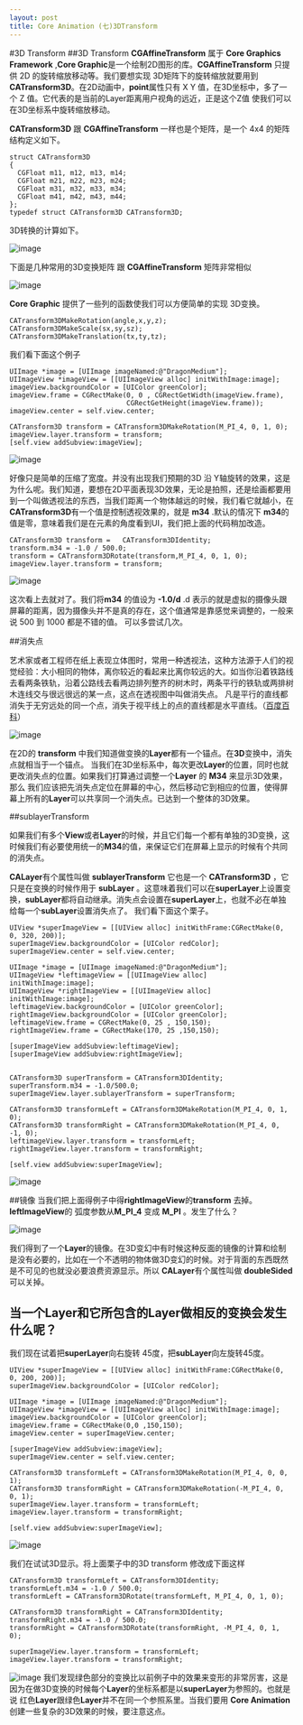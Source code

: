```yaml
---
layout: post
title: Core Animation (七)3DTransform
---
```



#3D Transform
##3D Transform
**CGAffineTransform** 属于 **Core Graphics Framework** ,**Core Graphic**是一个绘制2D图形的库。**CGAffineTransform** 只提供 2D 的旋转缩放移动等。我们要想实现 3D矩阵下的旋转缩放就要用到**CATransform3D**。在2D动画中，**point**属性只有 X Y 值，在3D坐标中，多了一个 Z 值。它代表的是当前的Layer距离用户视角的远近，正是这个Z值 使我们可以在3D坐标系中旋转缩放移动。

**CATransform3D** 跟 **CGAffineTransform** 一样也是个矩阵，是一个 4x4 的矩阵结构定义如下。
	
	struct CATransform3D
	{
	  CGFloat m11, m12, m13, m14;
	  CGFloat m21, m22, m23, m24;
	  CGFloat m31, m32, m33, m34;
	  CGFloat m41, m42, m43, m44;
	};
	typedef struct CATransform3D CATransform3D;
	
3D转换的计算如下。

![image](https://developer.apple.com/library/ios/documentation/Cocoa/Conceptual/CoreAnimation_guide/Art/transform_basic_math_2x.png)


下面是几种常用的3D变换矩阵 跟 **CGAffineTransform** 矩阵非常相似


![image](https://developer.apple.com/library/ios/documentation/Cocoa/Conceptual/CoreAnimation_guide/Art/transform_manipulations_2x.png)


**Core Graphic** 提供了一些列的函数使我们可以方便简单的实现 3D变换。

	CATransform3DMakeRotation(angle,x,y,z);
	CATransform3DMakeScale(sx,sy,sz);
	CATransform3DMakeTranslation(tx,ty,tz);

我们看下面这个例子

	UIImage *image = [UIImage imageNamed:@"DragonMedium"];
	UIImageView *imageView = [[UIImageView alloc] initWithImage:image];
	imageView.backgroundColor = [UIColor greenColor];
	imageView.frame = CGRectMake(0, 0 , CGRectGetWidth(imageView.frame),
								 CGRectGetHeight(imageView.frame));
	imageView.center = self.view.center;
	
	CATransform3D transform = CATransform3DMakeRotation(M_PI_4, 0, 1, 0);
	imageView.layer.transform = transform;
	[self.view addSubview:imageView];

![image](http://m1.img.libdd.com/farm5/2013/1020/22/00594CE26CC3572725BEF8911D9A93EBE1B6259EAEAD7_594_856.PNG)

好像只是简单的压缩了宽度。并没有出现我们预期的3D 沿 Y轴旋转的效果，这是为什么呢。我们知道，要想在2D平面表现3D效果，无论是拍照，还是绘画都要用到一个叫做透视法的东西，当我们距离一个物体越远的时候，我们看它就越小，在**CATransform3D**有一个值是控制透视效果的，就是 **m34** .默认的情况下 **m34**的值是零，意味着我们是在元素的角度看到UI，我们把上面的代码稍加改造。

	CATransform3D transform =	CATransform3DIdentity;
	transform.m34 = -1.0 / 500.0;
	transform = CATransform3DRotate(transform,M_PI_4, 0, 1, 0);
	imageView.layer.transform = transform;

![image](http://m3.img.libdd.com/farm5/2013/1020/22/D23F55284B47C8C51F62F170CAA35113AA8262A12DC96_594_856.PNG)

这次看上去就对了。我们将**m34** 的值设为 **-1.0/d** .d 表示的就是虚拟的摄像头跟屏幕的距离，因为摄像头并不是真的存在，这个值通常是靠感觉来调整的，一般来说 500 到 1000 都是不错的值。 可以多尝试几次。

##消失点

艺术家或者工程师在纸上表现立体图时，常用一种透视法，这种方法源于人们的视觉经验：大小相同的物体，离你较近的看起来比离你较远的大。如当你沿着铁路线去看两条铁轨，沿着公路线去看两边排列整齐的树木时，两条平行的铁轨或两排树木连线交与很远很远的某一点，这点在透视图中叫做消失点。 凡是平行的直线都消失于无穷远处的同一个点，消失于视平线上的点的直线都是水平直线。（[百度百科](http://baike.baidu.com/view/726134.htm)）

![image](http://m2.img.libdd.com/farm4/2013/1021/20/CF205F5BC5542C74D828DE5389D87F732919DF3EF7AAB_600_270.PNG)

在2D的 **transform** 中我们知道做变换的**Layer**都有一个锚点。在**3D**变换中，消失点就相当于一个锚点。
当我们在3D坐标系中，每次更改**Layer**的位置，同时也就更改消失点的位置。如果我们打算通过调整一个**Layer** 的 **M34** 来显示3D效果，那么 我们应该把先消失点定位在屏幕的中心，然后移动它到相应的位置，使得屏幕上所有的**Layer**可以共享同一个消失点。已达到一个整体的3D效果。


##sublayerTransform

如果我们有多个**View**或者**Layer**的时候，并且它们每一个都有单独的3D变换，这时候我们有必要使用统一的**M34**的值，来保证它们在屏幕上显示的时候有个共同的消失点。

**CALayer**有个属性叫做 **sublayerTransform** 它也是一个 **CATransform3D** ，它只是在变换的时候作用于 **subLayer** 。这意味着我们可以在**superLayer**上设置变换，**subLayer**都将自动继承。消失点会设置在**superLayer**上，也就不必在单独给每一个**subLayer**设置消失点了。
我们看下面这个栗子。

	UIView *superImageView = [[UIView alloc] initWithFrame:CGRectMake(0, 0, 320, 200)];
	superImageView.backgroundColor = [UIColor redColor];
	superImageView.center = self.view.center;

	UIImage *image = [UIImage imageNamed:@"DragonMedium"];
	UIImageView *leftimageView = [[UIImageView alloc] initWithImage:image];
	UIImageView *rightImageView = [[UIImageView alloc] initWithImage:image];
	leftimageView.backgroundColor = [UIColor greenColor];
	rightImageView.backgroundColor = [UIColor greenColor];
	leftimageView.frame = CGRectMake(0, 25 , 150,150);
	rightImageView.frame = CGRectMake(170, 25 ,150,150);

	[superImageView addSubview:leftimageView];
	[superImageView addSubview:rightImageView];

	
	CATransform3D superTransform = CATransform3DIdentity;
	superTransform.m34 = -1.0/500.0;
	superImageView.layer.sublayerTransform = superTransform;
	
	CATransform3D transformLeft = CATransform3DMakeRotation(M_PI_4, 0, 1, 0);
	CATransform3D transformRight = CATransform3DMakeRotation(M_PI_4, 0, -1, 0);
	leftimageView.layer.transform = transformLeft;
	rightImageView.layer.transform = transformRight;
	
	[self.view addSubview:superImageView];


![image](http://m2.img.libdd.com/farm5/2013/1021/21/39A11261A15AA4267609265CFC081E716C6A92BD91981_771_548.PNG)

##镜像
当我们把上面得例子中得**rightImageView**的**transform** 去掉。**leftImageView**的 弧度参数从**M_PI_4** 变成 **M_PI** 。发生了什么？

![image](http://m3.img.libdd.com/farm5/2013/1021/22/CC17B94FEFD651EFFC31370D805FB1A3DE08FDBE85BF6_594_856.PNG)

我们得到了一个**Layer**的镜像。在3D变幻中有时候这种反面的镜像的计算和绘制是没有必要的，比如在一个不透明的物体做3D变幻的时候。对于背面的东西既然是不可见的也就没必要浪费资源显示。所以 **CALayer**有个属性叫做 **doubleSided** 可以关掉。
## 当一个Layer和它所包含的Layer做相反的变换会发生什么呢？

我们现在试着把**superLayer**向右旋转 45度，把**subLayer**向左旋转45度。

	UIView *superImageView = [[UIView alloc] initWithFrame:CGRectMake(0, 0, 200, 200)];
	superImageView.backgroundColor = [UIColor redColor];
	
	UIImage *image = [UIImage imageNamed:@"DragonMedium"];
	UIImageView *imageView = [[UIImageView alloc] initWithImage:image];
	imageView.backgroundColor = [UIColor greenColor];
	imageView.frame = CGRectMake(0,0 ,150,150);
	imageView.center = superImageView.center;
	
	[superImageView addSubview:imageView];
	superImageView.center = self.view.center;
		
	CATransform3D transformLeft = CATransform3DMakeRotation(M_PI_4, 0, 0, 1);
	CATransform3D transformRight = CATransform3DMakeRotation(-M_PI_4, 0, 0, 1);
	superImageView.layer.transform = transformLeft;
	imageView.layer.transform = transformRight;

	[self.view addSubview:superImageView];

![image](http://m1.img.libdd.com/farm4/2013/1021/22/7D268867F512EF7FBC26294BA406F7C78CC528DBF8165_594_856.PNG)

我们在试试3D显示。将上面栗子中的3D transform 修改成下面这样

	CATransform3D transformLeft = CATransform3DIdentity;
	transformLeft.m34 = -1.0 / 500.0;
	transformLeft = CATransform3DRotate(transformLeft, M_PI_4, 0, 1, 0);

	CATransform3D transformRight = CATransform3DIdentity;
	transformRight.m34 = -1.0 / 500.0;
	transformRight = CATransform3DRotate(transformRight, -M_PI_4, 0, 1, 0);

	superImageView.layer.transform = transformLeft;
	imageView.layer.transform = transformRight;


![image](http://m3.img.libdd.com/farm4/2013/1021/22/84AA693C9690E7E26F750C11EA1C1718866B603CA9410_594_856.PNG)
我们发现绿色部分的变换比以前例子中的效果来变形的非常厉害，这是因为在做3D变换的时候每个**Layer**的坐标系都是以**superLayer**为参照的。也就是说 红色**Layer**跟绿色**Layer**并不在同一个参照系里。当我们要用 **Core Animation**创建一些复杂的3D效果的时候，要注意这点。






